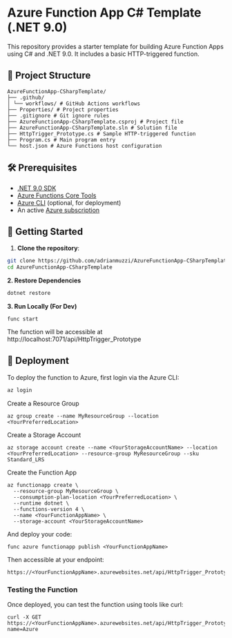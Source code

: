 # Azure Function App C# Template (.NET 9.0)

This repository provides a starter template for building Azure Function Apps using C# and .NET 9.0. It includes a basic HTTP-triggered function.

## 📂 Project Structure

```
AzureFunctionApp-CSharpTemplate/
├── .github/
│ └── workflows/ # GitHub Actions workflows
├── Properties/ # Project properties
├── .gitignore # Git ignore rules
├── AzureFunctionApp-CSharpTemplate.csproj # Project file
├── AzureFunctionApp-CSharpTemplate.sln # Solution file
├── HttpTrigger_Prototype.cs # Sample HTTP-triggered function
├── Program.cs # Main program entry
└── host.json # Azure Functions host configuration
```

## 🛠 Prerequisites

- [.NET 9.0 SDK](https://dotnet.microsoft.com/download/dotnet/9.0)
- [Azure Functions Core Tools](https://learn.microsoft.com/azure/azure-functions/functions-run-local)
- [Azure CLI](https://learn.microsoft.com/cli/azure/install-azure-cli) (optional, for deployment)
- An active [Azure subscription](https://azure.microsoft.com/free/)

## 🧪 Getting Started

1. **Clone the repository**:

```bash
git clone https://github.com/adrianmuzzi/AzureFunctionApp-CSharpTemplate.git
cd AzureFunctionApp-CSharpTemplate
```

**2. Restore Dependencies**

```bash
dotnet restore
```

**3. Run Locally (For Dev)**
```
func start
```
The function will be accessible at http://localhost:7071/api/HttpTrigger_Prototype

## 🚀 Deployment

To deploy the function to Azure, first login via the Azure CLI:

```bash
az login
```
Create a Resource Group
```
az group create --name MyResourceGroup --location <YourPreferredLocation>
```
Create a Storage Account
```
az storage account create --name <YourStorageAccountName> --location <YourPreferredLocation> --resource-group MyResourceGroup --sku Standard_LRS
```
Create the Function App
```
az functionapp create \
  --resource-group MyResourceGroup \
  --consumption-plan-location <YourPreferredLocation> \
  --runtime dotnet \
  --functions-version 4 \
  --name <YourFunctionAppName> \
  --storage-account <YourStorageAccountName>
```
And deploy your code:
```
func azure functionapp publish <YourFunctionAppName>
```
Then accessible at your endpoint:
```
https://<YourFunctionAppName>.azurewebsites.net/api/HttpTrigger_Prototype
```

### Testing the Function

Once deployed, you can test the function using tools like curl:
```
curl -X GET https://<YourFunctionAppName>.azurewebsites.net/api/HttpTrigger_Prototype?name=Azure
```
